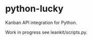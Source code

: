 python-lucky
============

Kanban API integration for Python.

Work in progress see leankit/scripts.py.
